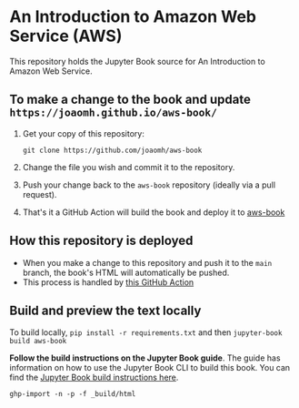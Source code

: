 # An Introduction to Amazon Web Service (AWS)

This repository holds the Jupyter Book source for An Introduction to Amazon Web Service.

## To make a change to the book and update `https://joaomh.github.io/aws-book/`

1. Get your copy of this repository:

   ```
   git clone https://github.com/joaomh/aws-book
   ```
2. Change the file you wish and commit it to the repository.
3. Push your change back to the `aws-book` repository (ideally via a pull request).
4. That's it a GitHub Action will build the book and deploy it to [aws-book](https://joaomh.github.io/aws-book/intro.html)

## How this repository is deployed

* When you make a change to this repository and push it to the `main` branch, the book's HTML will automatically be pushed.
* This process is handled by [this GitHub Action](.github/workflows/main.yml)

## Build and preview the text locally

To build locally, `pip install -r requirements.txt` and then `jupyter-book build aws-book`

**Follow the build instructions on the Jupyter Book guide**. The guide has information on how to use the Jupyter Book CLI to build this book. You can find the [Jupyter Book build instructions here](https://jupyterbook.org/start/build.html).

```
ghp-import -n -p -f _build/html
```
